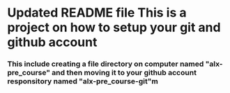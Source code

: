 # Updated README file This is a project on how to setup your git and github account
### This include creating a file directory on computer named "alx-pre_course" and then moving it to your github account responsitory named "alx-pre_course-git"m
